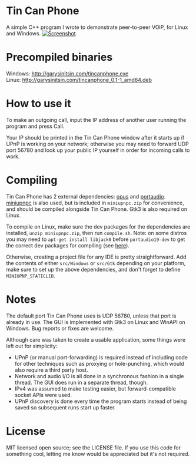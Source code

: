# Tin Can Phone

A simple C++ program I wrote to demonstrate peer-to-peer VOIP, for Linux and Windows.
[![Screenshot](http://garysinitsin.com/projects/tincanphonet.png)](http://garysinitsin.com/projects/tincanphone.png)


# Precompiled binaries

Windows: http://garysinitsin.com/tincanphone.exe  
Linux: http://garysinitsin.com/tincanphone_0.1-1_amd64.deb


# How to use it

To make an outgoing call, input the IP address of another user running the program and press Call.

Your IP should be printed in the Tin Can Phone window after it starts up if UPnP is working on your network;
otherwise you may need to forward UDP port 56780 and look up your public IP yourself in order for incoming calls to work.


# Compiling

Tin Can Phone has 2 external dependencies:
[opus](https://www.opus-codec.org/) and [portaudio](http://portaudio.com/).
[miniupnpc](https://github.com/miniupnp/miniupnp) is also used, but is included in `miniupnpc.zip` for convenience, and should be compiled alongside Tin Can Phone.
Gtk3 is also required on Linux.

To compile on Linux, make sure the dev packages for the dependencies are installed, `unzip miniupnpc.zip`, then run `compile.sh`.
Note: on some distros you may need to `apt-get install libjack0` before `portaudio19-dev` to get the correct dev packages for compiling
(see [here](http://askubuntu.com/questions/526385/unable-to-install-libjack-dev)).

Otherwise, creating a project file for any IDE is pretty straightforward. Add the contents of either `src/Windows` or `src/Gtk` depending on your platform,
make sure to set up the above dependencies, and don't forget to define `MINIUPNP_STATICLIB`.


# Notes

The default port Tin Can Phone uses is UDP 56780, unless that port is already in use.
The GUI is implemented with Gtk3 on Linux and WinAPI on Windows.
Bug reports or fixes are welcome.

Although care was taken to create a usable application, some things were left out for simplicity:

* UPnP (or manual port-forwarding) is required instead of including code for other techniques such as proxying or hole-punching, which would also require a third party host.
* Network and audio I/O is all done in a synchronous fashion in a single thread. The GUI does run in a separate thread, though.
* IPv4 was assumed to make testing easier, but forward-compatible socket APIs were used.
* UPnP discovery is done every time the program starts instead of being saved so subsequent runs start up faster.


# License

MIT licensed open source; see the LICENSE file. If you use this code for something cool, letting me know would be appreciated but it's not required.
